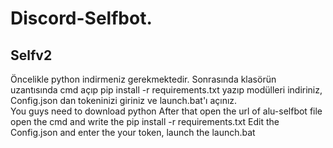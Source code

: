 # Discord-Selfbot.
 Selfv2
 -------------------
Öncelikle python indirmeniz gerekmektedir. Sonrasında klasörün uzantısında cmd açıp pip install -r requirements.txt yazıp modülleri indiriniz, Config.json dan tokeninizi giriniz ve launch.bat'ı açınız.                                         
You guys need to download python
After that open the url of alu-selfbot file open the cmd and write the pip install -r requirements.txt
Edit the Config.json and enter the your token, launch the launch.bat 
